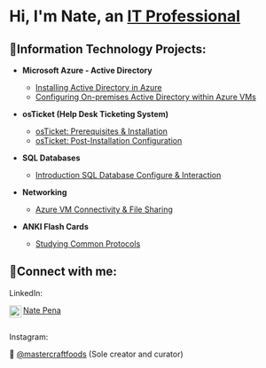 <h1>Hi, I'm Nate, an <a href="https://www.linkedin.com/in/natepena">IT Professional</a></h1>

<h2>👾Information Technology Projects:</h2>

- <b>Microsoft Azure - Active Directory</b>
  - [Installing Active Directory in Azure](https://github.com/itnatepena/install-ad)
  - [Configuring On-premises Active Directory within Azure VMs](https://github.com/itnatepena/configure-ad)


- <b>osTicket (Help Desk Ticketing System)</b>
  - [osTicket: Prerequisites & Installation](https://github.com/itnatepena/osticket-prereqs)
  - [osTicket: Post-Installation Configuration](https://github.com/itnatepena/post-install-config)

- <b>SQL Databases</b>
  - [Introduction SQL Database Configure & Interaction](https://github.com/itnatepena/SQL-DB-Intro)

- <b>Networking</b>
   - [Azure VM Connectivity & File Sharing](https://github.com/itnatepena/azure-vm-network-project)

- <b>ANKI Flash Cards</b>
  - [Studying Common Protocols](https://github.com/itnatepena/anki-flash-cards)


<h2>🤝Connect with me:</h2>

LinkedIn: <p> [<img align="left" alt="natepena | LinkedIn" width="22px" src="https://cdn.jsdelivr.net/npm/simple-icons@v3/icons/linkedin.svg" />][linkedin]

[linkedin]: https://linkedin.com/in/natepena

[Nate Pena](https://www.linkedin.com/in/natepena)
</p>
<br>
Instagram:
<p>📸 <a href="https://www.instagram.com/mastercraftfoods/">@mastercraftfoods</a> (Sole creator and curator) </p>

